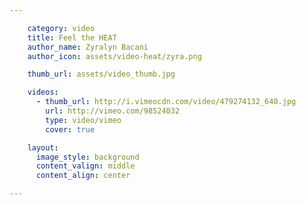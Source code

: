 ```yaml
---

    category: video
    title: Feel the HEAT
    author_name: Zyralyn Bacani
    author_icon: assets/video-heat/zyra.png

    thumb_url: assets/video_thumb.jpg

    videos:
      - thumb_url: http://i.vimeocdn.com/video/479274132_640.jpg
        url: http://vimeo.com/98524032
        type: video/vimeo
        cover: true

    layout:
      image_style: background
      content_valign: middle
      content_align: center

---
```

